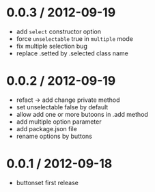 
0.0.3 / 2012-09-19 
==================

  * add `select` constructor option
  * force `unselectable` true in `multiple` mode
  * fix multiple selection bug
  * replace .setted by .selected class name

0.0.2 / 2012-09-19 
==================

  * refact -> add change private method
  * set unselectable false by default
  * allow add one or more butoons in .add method
  * add multiple option parameter
  * add package.json file
  * rename options by buttons

0.0.1 / 2012-09-18 
==================

  - buttonset first release
